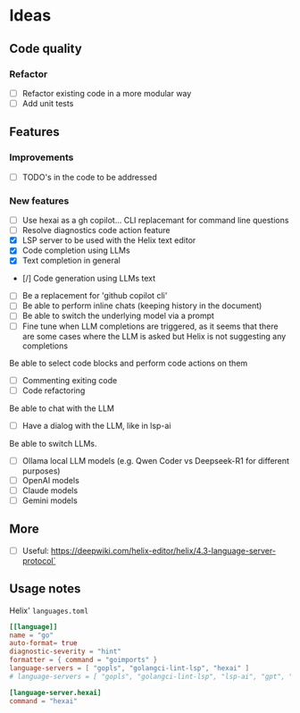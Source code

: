# Ideas

## Code quality

### Refactor

* [ ] Refactor existing code in a more modular way
* [ ] Add unit tests

## Features

### Improvements

* [ ] TODO's in the code to be addressed

### New features

* [ ] Use hexai as a gh copilot... CLI replacemant for command line questions
* [ ] Resolve diagnostics code action feature
* [X] LSP server to be used with the Helix text editor
* [X] Code completion using LLMs
* [X] Text completion in general
* [/] Code generation using LLMs text
* [ ] Be a replacement for 'github copilot cli'
* [ ] Be able to perform inline chats (keeping history in the document)
* [ ] Be able to switch the underlying model via a prompt
* [ ] Fine tune when LLM completions are triggered, as it seems that there are some cases where the LLM is asked but Helix is not suggesting any completions

Be able to select code blocks and perform code actions on them

* [ ] Commenting exiting code
* [ ] Code refactoring

Be able to chat with the LLM

* [ ] Have a dialog with the LLM, like in lsp-ai

Be able to switch LLMs. 

* [ ] Ollama local LLM models (e.g. Qwen Coder vs Deepseek-R1 for different purposes)
* [ ] OpenAI models
* [ ] Claude models
* [ ] Gemini models

## More

* [ ] Useful: https://deepwiki.com/helix-editor/helix/4.3-language-server-protocol` 

## Usage notes

Helix' `languages.toml`

```toml
[[language]]
name = "go"
auto-format= true
diagnostic-severity = "hint"
formatter = { command = "goimports" }
language-servers = [ "gopls", "golangci-lint-lsp", "hexai" ]
# language-servers = [ "gopls", "golangci-lint-lsp", "lsp-ai", "gpt", "hexai" ]

[language-server.hexai]
command = "hexai"
```

